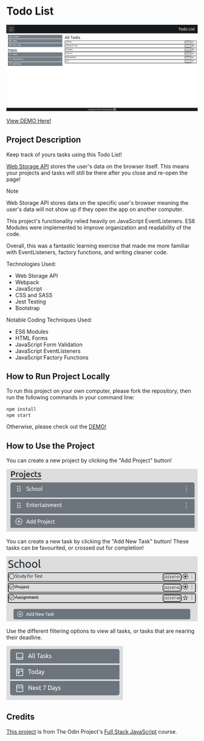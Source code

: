 # Todo List

![Screenshot of the App Overview](/src/assets/screenshots/Todo_List_Showcase.png)

[View DEMO Here!](https://tommy128works.github.io/Todo-List/)

## Project Description

Keep track of yours tasks using this Todo List!

[Web Storage API](https://developer.mozilla.org/en-US/docs/Web/API/Web_Storage_API) stores the user's data on the browser itself. This means your projects and tasks will still be there after you close and re-open the page! 

> [!NOTE]
> Web Storage API stores data on the specific user's browser meaning the user's data will not show up if they open the app on another computer.

This project's functionality relied heavily on JavaScript EventListeners. 
ES6 Modules were implemented to improve organization and readability of the code.

Overall, this was a fantastic learning exercise that made me more familiar with EventListeners, factory functions, and writing cleaner code.

Technologies Used:
- Web Storage API
- Webpack
- JavaScript
- CSS and SASS
- Jest Testing
- Bootstrap

Notable Coding Techniques Used:
- ES6 Modules
- HTML Forms
- JavaScript Form Validation
- JavaScript EventListeners
- JavaScript Factory Functions

## How to Run Project Locally

To run this project on your own computer, please fork the repository, then run the following commands in your command line:
```
npm install
npm start
```

Otherwise, please check out the [DEMO!](https://tommy128works.github.io/Todo-List/)

## How to Use the Project

You can create a new project by clicking the "Add Project" button!

![Screenshot of the Add Project button](/src/assets/screenshots/Todo_List_Add_Project.png)

You can create a new task by clicking the "Add New Task" button!
These tasks can be favourited, or crossed out for completion!

![Screenshot of the Add Task button. Default tasks displayed demonstrating the appearance of a completed task and a favourited task.](/src/assets/screenshots/Todo_List_Add_Task.png)

Use the different filtering options to view all tasks, or tasks that are nearing their deadline.

![Screenshot of the Task Filter buttons](/src/assets/screenshots/Todo_List_Task_Filter.png)

## Credits

[This project](https://www.theodinproject.com/lessons/node-path-javascript-todo-list) is from The Odin Project's [Full Stack JavaScript](https://www.theodinproject.com/paths/full-stack-javascript) course.
